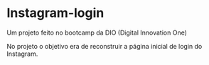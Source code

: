 # Instagram-login
Um projeto feito no bootcamp da DIO (Digital Innovation One)

No projeto o objetivo era de reconstruir a página inicial de login do Instagram.
